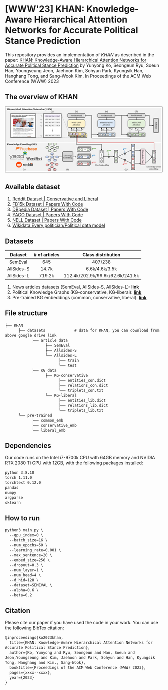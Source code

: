 # [WWW'23] KHAN: Knowledge-Aware Hierarchical Attention Networks for Accurate Political Stance Prediction
This repository provides an implementation of *KHAN* as described in the paper: [KHAN: Knowledge-Aware Hierarchical Attention Networks for Accurate Political Stance Prediction](https://yy-ko.github.io/assets/files/WWW23-khan-paper.pdf) by Yunyong Ko, Seongeun Ryu, Soeun Han, Youngseung Jeon, Jaehoon Kim, Sohyun Park, Kyungsik Han, Hanghang Tong, and Sang-Wook Kim, In Proceedings of the ACM Web Conference (WWW) 2023

## The overview of KHAN
![The overview of KHAN](./assets/khan_overview.png)

## Available dataset
1. [Reddit Dataset | Conservative and Liberal](https://drive.google.com/drive/folders/1RDSp2SoGgRFGybarVFUo6OPth8fiGjUC)
2. [FB15k Dataset | Papers With Code](https://paperswithcode.com/dataset/fb15k)
3. [DBpedia Dataset | Papers With Code](https://paperswithcode.com/dataset/dbpedia)
4. [YAGO Dataset | Papers With Code](https://paperswithcode.com/dataset/yago)
5. [NELL Dataset | Papers With Code](https://paperswithcode.com/dataset/nell)
6. [Wikidata:Every politician/Political data model](https://www.wikidata.org/wiki/Wikidata:WikiProject_every_politician)

## Datasets
|Dataset|# of articles|Class distribution|
|:---:|:---:|:---:|
|SemEval|645|407/238|
|AllSides-S|14.7k|6.6k/4.6k/3.5k|
|AllSides-L|719.2k|112.4k/202.9k/99.6k/62.6k/241.5k|

1. News articles datasets (SemEval, AllSides-S, AllSides-L): [**link**](https://drive.google.com/drive/u/2/folders/1ksV0PUncXyBnEHGPB4H4mae2ybXX3Ch0)
2. Political Knowledge Graphs (KG-conservative, KG-liberal): [**link**](https://drive.google.com/drive/u/2/folders/1DHlKOhKgISw9VTYmbMvnsIbaaLRtqhbq)
3. Pre-trained KG embeddings (common, conservative, liberal): [**link**](https://drive.google.com/drive/u/2/folders/14EgeI1RdSTccETqRgDd36writP6lUu1R)

## File structure
```
├── KHAN
      ├── datasets             # data for KHAN, you can download from above google drive link
            ├── article data
                  ├── SemEval
                  ├── Allsides-S
                  └── Allsides-L
                        ├── train
                        └── test
            ├── KG data
                  ├── KG-conservative
                        ├── entities_con.dict
                        ├── relations_con.dict
                        └── triplets_con.txt
                  └── KG-liberal
                        ├── entities_lib.dict
                        ├── relations_lib.dict
                        └── triplets_lib.txt
      └── pre-trained
            ├── common_emb
            ├── conservative_emb
            └── liberal_emb

```

## Dependencies
Our code runs on the Intel i7-9700k CPU with 64GB memory and NVIDIA RTX 2080 Ti GPU with 12GB, with the following packages installed:
```
python 3.8.10
torch 1.11.0
torchtext 0.12.0
pandas
numpy
argparse
sklearn
```

## How to run
```
python3 main.py \
  --gpu_index=0 \
  --batch_size=16 \
  --num_epochs=50 \
  --learning_rate=0.001 \
  --max_sentence=20 \
  --embed_size=256 \
  --dropout=0.3 \
  --num_layer=1 \
  --num_head=4 \
  --d_hid=128 \
  --dataset=SEMEVAL \
  --alpha=0.6 \
  --beta=0.2
```


## Citation
Please cite our paper if you have used the code in your work. You can use the following BibTex citation:
```
@inproceedings{ko2023khan,
  title={KHAN: Knowledge-Aware Hierarchical Attention Networks for Accurate Political Stance Prediction},
  author={Ko, Yunyong and Ryu, Seongeun and Han, Soeun and Jeon,Youngseung and Kim, Jaehoon and Park, Sohyun and Han, Kyungsik Tong, Hanghang and Kim., Sang-Wook},
  booktitle={Proceedings of the ACM Web Conference (WWW) 2023},
  pages={xxxx--xxxx},
  year={2023}
}
```
